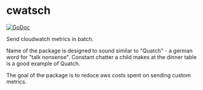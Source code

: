 # cwatsch

[![GoDoc](https://godoc.org/github.com/molecule-man/cwatsch?status.svg)](https://godoc.org/github.com/molecule-man/cwatsch)

Send cloudwatch metrics in batch.

Name of the package is designed to sound similar to "Quatch" - a german word for "talk nonsense". Constant chatter a child makes at the dinner table is a good example of Quatch.

The goal of the package is to reduce aws costs spent on sending custom metrics.
